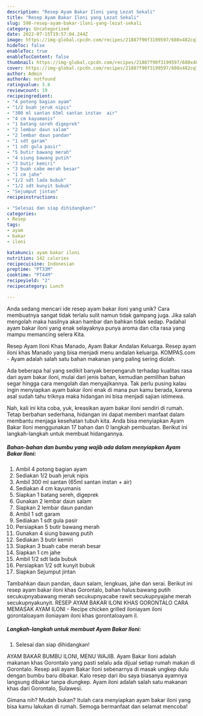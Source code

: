 ```yaml
---
description: "Resep Ayam Bakar Iloni yang Lezat Sekali"
title: "Resep Ayam Bakar Iloni yang Lezat Sekali"
slug: 598-resep-ayam-bakar-iloni-yang-lezat-sekali
category: Uncategorized
date: 2022-07-15T19:57:04.244Z
image: https://img-global.cpcdn.com/recipes/21887f90f3199597/680x482cq70/ayam-bakar-iloni-foto-resep-utama.jpg
hideToc: false
enableToc: true
enableTocContent: false
thumbnail: https://img-global.cpcdn.com/recipes/21887f90f3199597/680x482cq70/ayam-bakar-iloni-foto-resep-utama.jpg
cover: https://img-global.cpcdn.com/recipes/21887f90f3199597/680x482cq70/ayam-bakar-iloni-foto-resep-utama.jpg
author: Admin
authorAv: notfound
ratingvalue: 3.8
reviewcount: 19
recipeingredient:
- "4 potong bagian ayam"
- "1/2 buah jeruk nipis"
- "300 ml santan 65ml santan instan  air"
- "4 cm kayumanis"
- "1 batang sereh digeprek"
- "2 lembar daun salam"
- "2 lembar daun pandan"
- "1 sdt garam"
- "1 sdt gula pasir"
- "5 butir bawang merah"
- "4 siung bawang putih"
- "3 butir kemiri"
- "3 buah cabe merah besar"
- "1 cm jahe"
- "1/2 sdt lada bubuk"
- "1/2 sdt kunyit bubuk"
- "Sejumput jintan"
recipeinstructions:

- "Selesai dan siap dihidangkan!"
categories:
- Resep
tags:
- ayam
- bakar
- iloni

katakunci: ayam bakar iloni 
nutrition: 142 calories
recipecuisine: Indonesian
preptime: "PT33M"
cooktime: "PT44M"
recipeyield: "2"
recipecategory: Lunch

---
```





Anda sedang mencari ide resep ayam bakar iloni yang unik? Cara membuatnya sangat tidak terlalu sulit namun tidak gampang juga. Jika salah mengolah maka hasilnya akan hambar dan bahkan tidak sedap. Padahal ayam bakar iloni yang enak selayaknya punya aroma dan cita rasa yang mampu memancing selera Kita.





Resep Ayam Iloni Khas Manado, Ayam Bakar Andalan Keluarga. Resep ayam iloni khas Manado yang bisa menjadi menu andalan keluarga. KOMPAS.com - Ayam adalah salah satu bahan makanan yang paling sering diolah.

Ada beberapa hal yang sedikit banyak berpengaruh terhadap kualitas rasa dari ayam bakar iloni, mulai dari jenis bahan, kemudian pemilihan bahan segar hingga cara mengolah dan menyajikannya. Tak perlu pusing kalau ingin menyiapkan ayam bakar iloni enak di mana pun kamu berada, karena asal sudah tahu triknya maka hidangan ini bisa menjadi sajian istimewa.






Nah, kali ini kita coba, yuk, kreasikan ayam bakar iloni sendiri di rumah. Tetap berbahan sederhana, hidangan ini dapat memberi manfaat dalam membantu menjaga kesehatan tubuh kita. Anda bisa menyiapkan Ayam Bakar Iloni menggunakan 17 bahan dan 0 langkah pembuatan. Berikut ini langkah-langkah untuk membuat hidangannya.

<!--inarticleads1-->

##### Bahan-bahan dan bumbu yang wajib ada dalam menyiapkan Ayam Bakar Iloni:

1. Ambil 4 potong bagian ayam
1. Sediakan 1/2 buah jeruk nipis
1. Ambil 300 ml santan (65ml santan instan + air)
1. Sediakan 4 cm kayumanis
1. Siapkan 1 batang sereh, digeprek
1. Gunakan 2 lembar daun salam
1. Siapkan 2 lembar daun pandan
1. Ambil 1 sdt garam
1. Sediakan 1 sdt gula pasir
1. Persiapkan 5 butir bawang merah
1. Gunakan 4 siung bawang putih
1. Sediakan 3 butir kemiri
1. Siapkan 3 buah cabe merah besar
1. Siapkan 1 cm jahe
1. Ambil 1/2 sdt lada bubuk
1. Persiapkan 1/2 sdt kunyit bubuk
1. Siapkan Sejumput jintan


Tambahkan daun pandan, daun salam, lengkuas, jahe dan serai. Berikut ini resep ayam bakar iloni khas Gorontalo, bahan halus:bawang putih secukupnyabawang merah secukupnyacabe rawit secukupnyajahe merah secukupnyakunyit. RESEP AYAM BAKAR ILONI KHAS GORONTALO CARA MEMASAK AYAM ILONI - Recipe chicken grilled iloniayam iloni gorontaloayam iloniayam iloni khas gorontaloayam il. 

<!--inarticleads2-->

##### Langkah-langkah untuk membuat Ayam Bakar Iloni:


1. Selesai dan siap dihidangkan!

AYAM BAKAR BUMBU ILONI, MENU WAJIB. Ayam Bakar Iloni adalah makanan khas Gorontalo yang pasti selalu ada dijual setiap rumah makan di Gorontalo. Resep asli ayam Bakar Iloni sebenarnya di masak ungkep dulu dengan bumbu baru dibakar. Kalo resep dari ibu saya biasanya ayamnya langsung dibakar tanpa diungkep. Ayam iloni adalah salah satu makanan khas dari Gorontalo, Sulawesi. 

Gimana nih? Mudah bukan? Itulah cara menyiapkan ayam bakar iloni yang bisa kamu lakukan di rumah. Semoga bermanfaat dan selamat mencoba!
